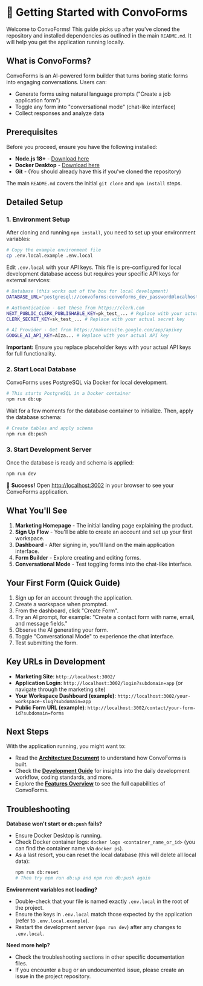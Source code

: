 # 🚀 Getting Started with ConvoForms

Welcome to ConvoForms! This guide picks up after you've cloned the repository and installed dependencies as outlined in the main `README.md`. It will help you get the application running locally.

## What is ConvoForms?

ConvoForms is an AI-powered form builder that turns boring static forms into engaging conversations. Users can:
- Generate forms using natural language prompts ("Create a job application form")
- Toggle any form into "conversational mode" (chat-like interface)
- Collect responses and analyze data

## Prerequisites

Before you proceed, ensure you have the following installed:
- **Node.js 18+** - [Download here](https://nodejs.org/)
- **Docker Desktop** - [Download here](https://www.docker.com/products/docker-desktop/)
- **Git** - (You should already have this if you've cloned the repository)

The main `README.md` covers the initial `git clone` and `npm install` steps.

## Detailed Setup

### 1. Environment Setup
After cloning and running `npm install`, you need to set up your environment variables:

```bash
# Copy the example environment file
cp .env.local.example .env.local
```

Edit `.env.local` with your API keys. This file is pre-configured for local development database access but requires your specific API keys for external services:
```bash
# Database (this works out of the box for local development)
DATABASE_URL="postgresql://convoforms:convoforms_dev_password@localhost:5432/convoforms"

# Authentication - Get these from https://clerk.com
NEXT_PUBLIC_CLERK_PUBLISHABLE_KEY=pk_test_... # Replace with your actual publishable key
CLERK_SECRET_KEY=sk_test_... # Replace with your actual secret key

# AI Provider - Get from https://makersuite.google.com/app/apikey
GOOGLE_AI_API_KEY=AIza... # Replace with your actual API key
```
**Important:** Ensure you replace placeholder keys with your actual API keys for full functionality.

### 2. Start Local Database
ConvoForms uses PostgreSQL via Docker for local development.

```bash
# This starts PostgreSQL in a Docker container
npm run db:up
```
Wait for a few moments for the database container to initialize. Then, apply the database schema:
```bash
# Create tables and apply schema
npm run db:push
```

### 3. Start Development Server
Once the database is ready and schema is applied:
```bash
npm run dev
```

🎉 **Success!** Open [http://localhost:3002](http://localhost:3002) in your browser to see your ConvoForms application.

## What You'll See

1.  **Marketing Homepage** - The initial landing page explaining the product.
2.  **Sign Up Flow** - You'll be able to create an account and set up your first workspace.
3.  **Dashboard** - After signing in, you'll land on the main application interface.
4.  **Form Builder** - Explore creating and editing forms.
5.  **Conversational Mode** - Test toggling forms into the chat-like interface.

## Your First Form (Quick Guide)

1.  Sign up for an account through the application.
2.  Create a workspace when prompted.
3.  From the dashboard, click "Create Form".
4.  Try an AI prompt, for example: "Create a contact form with name, email, and message fields."
5.  Observe the AI generating your form.
6.  Toggle "Conversational Mode" to experience the chat interface.
7.  Test submitting the form.

## Key URLs in Development

- **Marketing Site**: `http://localhost:3002/`
- **Application Login**: `http://localhost:3002/login?subdomain=app` (or navigate through the marketing site)
- **Your Workspace Dashboard (example)**: `http://localhost:3002/your-workspace-slug?subdomain=app`
- **Public Form URL (example)**: `http://localhost:3002/contact/your-form-id?subdomain=forms`

## Next Steps

With the application running, you might want to:
- Read the **[Architecture Document](./ARCHITECTURE.md)** to understand how ConvoForms is built.
- Check the **[Development Guide](./DEVELOPMENT.md)** for insights into the daily development workflow, coding standards, and more.
- Explore the **[Features Overview](./features.md)** to see the full capabilities of ConvoForms.

## Troubleshooting

**Database won't start or `db:push` fails?**
- Ensure Docker Desktop is running.
- Check Docker container logs: `docker logs <container_name_or_id>` (you can find the container name via `docker ps`).
- As a last resort, you can reset the local database (this will delete all local data):
  ```bash
  npm run db:reset
  # Then try npm run db:up and npm run db:push again
  ```

**Environment variables not loading?**
- Double-check that your file is named exactly `.env.local` in the root of the project.
- Ensure the keys in `.env.local` match those expected by the application (refer to `.env.local.example`).
- Restart the development server (`npm run dev`) after any changes to `.env.local`.

**Need more help?**
- Check the troubleshooting sections in other specific documentation files.
- If you encounter a bug or an undocumented issue, please create an issue in the project repository.
```
